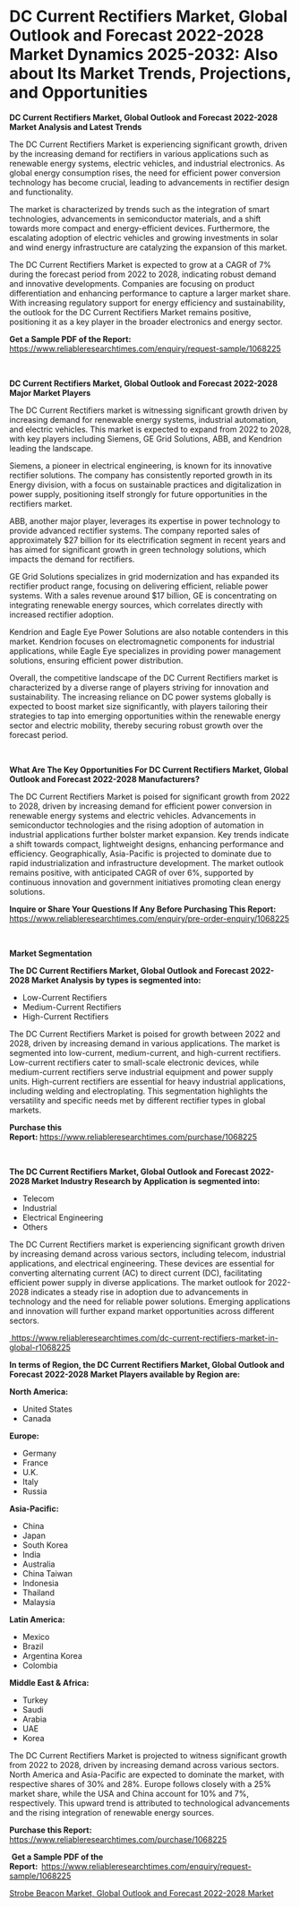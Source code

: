 <p><h1>DC Current Rectifiers Market, Global Outlook and Forecast 2022-2028 Market Dynamics 2025-2032: Also about Its Market Trends, Projections, and Opportunities</h1></p><p><strong>DC Current Rectifiers Market, Global Outlook and Forecast 2022-2028 Market Analysis and Latest Trends</strong></p>
<p><p>The DC Current Rectifiers Market is experiencing significant growth, driven by the increasing demand for rectifiers in various applications such as renewable energy systems, electric vehicles, and industrial electronics. As global energy consumption rises, the need for efficient power conversion technology has become crucial, leading to advancements in rectifier design and functionality. </p><p>The market is characterized by trends such as the integration of smart technologies, advancements in semiconductor materials, and a shift towards more compact and energy-efficient devices. Furthermore, the escalating adoption of electric vehicles and growing investments in solar and wind energy infrastructure are catalyzing the expansion of this market. </p><p>The DC Current Rectifiers Market is expected to grow at a CAGR of 7% during the forecast period from 2022 to 2028, indicating robust demand and innovative developments. Companies are focusing on product differentiation and enhancing performance to capture a larger market share. With increasing regulatory support for energy efficiency and sustainability, the outlook for the DC Current Rectifiers Market remains positive, positioning it as a key player in the broader electronics and energy sector.</p></p>
<p><strong>Get a Sample PDF of the Report:&nbsp;</strong> <a href="https://www.reliableresearchtimes.com/enquiry/request-sample/1068225?utm_campaign=3031&utm_medium=2&utm_source=Github&utm_content=ia&utm_term=21032025&utm_id=dc-current-rectifiers-market-global-outlook-and-forecast-2022-2028">https://www.reliableresearchtimes.com/enquiry/request-sample/1068225</a></p>
<p>&nbsp;</p>
<p><strong>DC Current Rectifiers Market, Global Outlook and Forecast 2022-2028 Major Market Players</strong></p>
<p><p>The DC Current Rectifiers market is witnessing significant growth driven by increasing demand for renewable energy systems, industrial automation, and electric vehicles. This market is expected to expand from 2022 to 2028, with key players including Siemens, GE Grid Solutions, ABB, and Kendrion leading the landscape.</p><p>Siemens, a pioneer in electrical engineering, is known for its innovative rectifier solutions. The company has consistently reported growth in its Energy division, with a focus on sustainable practices and digitalization in power supply, positioning itself strongly for future opportunities in the rectifiers market.</p><p>ABB, another major player, leverages its expertise in power technology to provide advanced rectifier systems. The company reported sales of approximately $27 billion for its electrification segment in recent years and has aimed for significant growth in green technology solutions, which impacts the demand for rectifiers.</p><p>GE Grid Solutions specializes in grid modernization and has expanded its rectifier product range, focusing on delivering efficient, reliable power systems. With a sales revenue around $17 billion, GE is concentrating on integrating renewable energy sources, which correlates directly with increased rectifier adoption.</p><p>Kendrion and Eagle Eye Power Solutions are also notable contenders in this market. Kendrion focuses on electromagnetic components for industrial applications, while Eagle Eye specializes in providing power management solutions, ensuring efficient power distribution.</p><p>Overall, the competitive landscape of the DC Current Rectifiers market is characterized by a diverse range of players striving for innovation and sustainability. The increasing reliance on DC power systems globally is expected to boost market size significantly, with players tailoring their strategies to tap into emerging opportunities within the renewable energy sector and electric mobility, thereby securing robust growth over the forecast period.</p></p>
<p>&nbsp;</p>
<p><strong>What Are The Key Opportunities For DC Current Rectifiers Market, Global Outlook and Forecast 2022-2028 Manufacturers?</strong></p>
<p><p>The DC Current Rectifiers Market is poised for significant growth from 2022 to 2028, driven by increasing demand for efficient power conversion in renewable energy systems and electric vehicles. Advancements in semiconductor technologies and the rising adoption of automation in industrial applications further bolster market expansion. Key trends indicate a shift towards compact, lightweight designs, enhancing performance and efficiency. Geographically, Asia-Pacific is projected to dominate due to rapid industrialization and infrastructure development. The market outlook remains positive, with anticipated CAGR of over 6%, supported by continuous innovation and government initiatives promoting clean energy solutions.</p></p>
<p><strong>Inquire or Share Your Questions If Any Before Purchasing This Report:</strong> <a href="https://www.reliableresearchtimes.com/enquiry/pre-order-enquiry/1068225?utm_campaign=3031&utm_medium=2&utm_source=Github&utm_content=ia&utm_term=21032025&utm_id=dc-current-rectifiers-market-global-outlook-and-forecast-2022-2028">https://www.reliableresearchtimes.com/enquiry/pre-order-enquiry/1068225</a></p>
<p>&nbsp;</p>
<p><strong>Market Segmentation</strong></p>
<p><strong>The DC Current Rectifiers Market, Global Outlook and Forecast 2022-2028 Market Analysis by types is segmented into:</strong></p>
<p><ul><li>Low-Current Rectifiers</li><li>Medium-Current Rectifiers</li><li>High-Current Rectifiers</li></ul></p>
<p><p>The DC Current Rectifiers Market is poised for growth between 2022 and 2028, driven by increasing demand in various applications. The market is segmented into low-current, medium-current, and high-current rectifiers. Low-current rectifiers cater to small-scale electronic devices, while medium-current rectifiers serve industrial equipment and power supply units. High-current rectifiers are essential for heavy industrial applications, including welding and electroplating. This segmentation highlights the versatility and specific needs met by different rectifier types in global markets.</p></p>
<p><strong>Purchase this Report:&nbsp;</strong><a href="https://www.reliableresearchtimes.com/purchase/1068225?utm_campaign=3031&utm_medium=2&utm_source=Github&utm_content=ia&utm_term=21032025&utm_id=dc-current-rectifiers-market-global-outlook-and-forecast-2022-2028">https://www.reliableresearchtimes.com/purchase/1068225</a></p>
<p>&nbsp;</p>
<p><strong>The DC Current Rectifiers Market, Global Outlook and Forecast 2022-2028 Market Industry Research by Application is segmented into:</strong></p>
<p><ul><li>Telecom</li><li>Industrial</li><li>Electrical Engineering</li><li>Others</li></ul></p>
<p><p>The DC Current Rectifiers market is experiencing significant growth driven by increasing demand across various sectors, including telecom, industrial applications, and electrical engineering. These devices are essential for converting alternating current (AC) to direct current (DC), facilitating efficient power supply in diverse applications. The market outlook for 2022-2028 indicates a steady rise in adoption due to advancements in technology and the need for reliable power solutions. Emerging applications and innovation will further expand market opportunities across different sectors.</p></p>
<p><a href="https://www.reliableresearchtimes.com/dc-current-rectifiers-market-in-global-r1068225?utm_campaign=3031&utm_medium=2&utm_source=Github&utm_content=ia&utm_term=21032025&utm_id=dc-current-rectifiers-market-global-outlook-and-forecast-2022-2028">&nbsp;https://www.reliableresearchtimes.com/dc-current-rectifiers-market-in-global-r1068225</a></p>
<p><strong>In terms of Region, the DC Current Rectifiers Market, Global Outlook and Forecast 2022-2028 Market Players available by Region are:</strong></p>
<p>
    <p> <strong> North America: </strong>
        <ul>
            <li>United States</li>
            <li>Canada</li>
        </ul>
        </p> 
    <p> <strong> Europe: </strong>
        <ul>
            <li>Germany</li>
            <li>France</li>
            <li>U.K.</li>
            <li>Italy</li>
            <li>Russia</li>
        </ul>
        </p> 
    <p> <strong> Asia-Pacific: </strong>
        <ul>
            <li>China</li>
            <li>Japan</li>
            <li>South Korea</li>
            <li>India</li>
            <li>Australia</li>
            <li>China Taiwan</li>
            <li>Indonesia</li>
            <li>Thailand</li>
            <li>Malaysia</li>
        </ul>
        </p> 
    <p> <strong> Latin America: </strong>
        <ul>
            <li>Mexico</li>
            <li>Brazil</li>
            <li>Argentina Korea</li>
            <li>Colombia</li>
        </ul>
        </p> 
    <p> <strong> Middle East & Africa: </strong>
        <ul>
            <li>Turkey</li>
            <li>Saudi</li>
            <li>Arabia</li>
            <li>UAE</li>
            <li>Korea</li>
        </ul>
    </p>
    </p>
<p><p>The DC Current Rectifiers Market is projected to witness significant growth from 2022 to 2028, driven by increasing demand across various sectors. North America and Asia-Pacific are expected to dominate the market, with respective shares of 30% and 28%. Europe follows closely with a 25% market share, while the USA and China account for 10% and 7%, respectively. This upward trend is attributed to technological advancements and the rising integration of renewable energy sources.</p></p>
<p><strong>Purchase this Report: </strong><a href="https://www.reliableresearchtimes.com/purchase/1068225?utm_campaign=3031&utm_medium=2&utm_source=Github&utm_content=ia&utm_term=21032025&utm_id=dc-current-rectifiers-market-global-outlook-and-forecast-2022-2028">https://www.reliableresearchtimes.com/purchase/1068225</a></p>
<p>&nbsp;<strong>Get a Sample PDF of the Report:&nbsp;&nbsp;</strong><a href="https://www.reliableresearchtimes.com/enquiry/request-sample/1068225?utm_campaign=3031&utm_medium=2&utm_source=Github&utm_content=ia&utm_term=21032025&utm_id=dc-current-rectifiers-market-global-outlook-and-forecast-2022-2028">https://www.reliableresearchtimes.com/enquiry/request-sample/1068225</a></p>
<p><strong></strong></p>
<p><p><a href="https://github.com/lynlynyusay/Market-Research-Report-List-1/blob/main/strobe-beacon-market-global-outlook-and-forecast-2022-2028-market.md?utm_campaign=3031&utm_medium=2&utm_source=Github&utm_content=ia&utm_term=21032025&utm_id=dc-current-rectifiers-market-global-outlook-and-forecast-2022-2028">Strobe Beacon Market, Global Outlook and Forecast 2022-2028 Market</a></p></p>